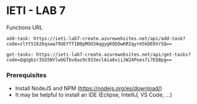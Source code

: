 # IETI - LAB 7

Functions URL

    add-task: https://ieti-lab7-create.azurewebsites.net/api/add-task?code=zlYt51626qsww79UEYTfIB0pMOU3AqgygKObOwKRIqyrm5kDEOVrSQ==

    get-tasks: https://ieti-lab7-create.azurewebsites.net/api/get-tasks?code=QqUgbzr3SG5NYlwUGTbv8az9c933eclAia6viiJW24Poes7i7EQ8pg==


### Prerequisites
- Install NodeJS and NPM  (https://nodejs.org/es/download/)
- It may be helpful to install an IDE (Eclipse, IntelliJ, VS Code, ...)